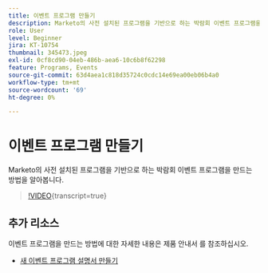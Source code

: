 ```yaml
---
title: 이벤트 프로그램 만들기
description: Marketo의 사전 설치된 프로그램을 기반으로 하는 박람회 이벤트 프로그램을 만드는 방법을 알아봅니다.
role: User
level: Beginner
jira: KT-10754
thumbnail: 345473.jpeg
exl-id: 0cf8cd90-04eb-486b-aea6-10c6b8f62298
feature: Programs, Events
source-git-commit: 63d4aea1c818d35724c0cdc14e69ea00eb06b4a0
workflow-type: tm+mt
source-wordcount: '69'
ht-degree: 0%

---
```


# 이벤트 프로그램 만들기

Marketo의 사전 설치된 프로그램을 기반으로 하는 박람회 이벤트 프로그램을 만드는 방법을 알아봅니다.

>[!VIDEO](https://video.tv.adobe.com/v/345473/?quality=12&learn=on){transcript=true}

## 추가 리소스

이벤트 프로그램을 만드는 방법에 대한 자세한 내용은 제품 안내서 를 참조하십시오.

* [새 이벤트 프로그램 설명서 만들기](https://experienceleague.adobe.com/docs/marketo/using/product-docs/demand-generation/events/understanding-events/create-a-new-event-program.html?lang=en)
